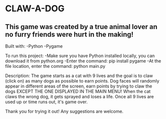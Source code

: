 # CLAW-A-DOG
## This game was created by a true animal lover an no furry friends were hurt in the making!

Built with:
-Python
-Pygame

To run this project:
-Make sure you have Python installed locally, you can download it from python.org
-Enter the command: pip install pygame
-At the file location, enter the command: python main.py

Description:
The game starts as a cat with 9 lives and the goal is to claw (click on) as many dogs as possible to earn points. 
Dog faces will randomly appear in different areas of the screen, earn points by trying to claw the dogs EXCEPT THE ONE DISPLAYED IN THE MAIN MENU! 
When the cat claws the wrong dog, it gets sprayed and loses a life. Once all 9 lives are used up or time runs out, it's game over.

Thank you for trying it out! Any suggestions are welcome.

